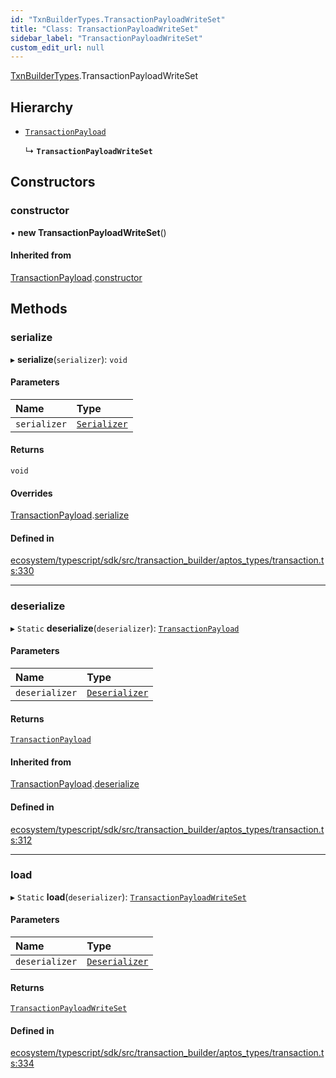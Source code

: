 ```yaml
---
id: "TxnBuilderTypes.TransactionPayloadWriteSet"
title: "Class: TransactionPayloadWriteSet"
sidebar_label: "TransactionPayloadWriteSet"
custom_edit_url: null
---
```


[TxnBuilderTypes](../namespaces/TxnBuilderTypes.md).TransactionPayloadWriteSet

## Hierarchy

- [`TransactionPayload`](TxnBuilderTypes.TransactionPayload.md)

  ↳ **`TransactionPayloadWriteSet`**

## Constructors

### constructor

• **new TransactionPayloadWriteSet**()

#### Inherited from

[TransactionPayload](TxnBuilderTypes.TransactionPayload.md).[constructor](TxnBuilderTypes.TransactionPayload.md#constructor)

## Methods

### serialize

▸ **serialize**(`serializer`): `void`

#### Parameters

| Name | Type |
| :------ | :------ |
| `serializer` | [`Serializer`](BCS.Serializer.md) |

#### Returns

`void`

#### Overrides

[TransactionPayload](TxnBuilderTypes.TransactionPayload.md).[serialize](TxnBuilderTypes.TransactionPayload.md#serialize)

#### Defined in

[ecosystem/typescript/sdk/src/transaction_builder/aptos_types/transaction.ts:330](https://github.com/aptos-labs/aptos-core/blob/fb73eb358/ecosystem/typescript/sdk/src/transaction_builder/aptos_types/transaction.ts#L330)

___

### deserialize

▸ `Static` **deserialize**(`deserializer`): [`TransactionPayload`](TxnBuilderTypes.TransactionPayload.md)

#### Parameters

| Name | Type |
| :------ | :------ |
| `deserializer` | [`Deserializer`](BCS.Deserializer.md) |

#### Returns

[`TransactionPayload`](TxnBuilderTypes.TransactionPayload.md)

#### Inherited from

[TransactionPayload](TxnBuilderTypes.TransactionPayload.md).[deserialize](TxnBuilderTypes.TransactionPayload.md#deserialize)

#### Defined in

[ecosystem/typescript/sdk/src/transaction_builder/aptos_types/transaction.ts:312](https://github.com/aptos-labs/aptos-core/blob/fb73eb358/ecosystem/typescript/sdk/src/transaction_builder/aptos_types/transaction.ts#L312)

___

### load

▸ `Static` **load**(`deserializer`): [`TransactionPayloadWriteSet`](TxnBuilderTypes.TransactionPayloadWriteSet.md)

#### Parameters

| Name | Type |
| :------ | :------ |
| `deserializer` | [`Deserializer`](BCS.Deserializer.md) |

#### Returns

[`TransactionPayloadWriteSet`](TxnBuilderTypes.TransactionPayloadWriteSet.md)

#### Defined in

[ecosystem/typescript/sdk/src/transaction_builder/aptos_types/transaction.ts:334](https://github.com/aptos-labs/aptos-core/blob/fb73eb358/ecosystem/typescript/sdk/src/transaction_builder/aptos_types/transaction.ts#L334)
